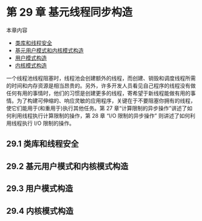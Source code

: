 # 第 29 章 基元线程同步构造

本章内容

* <a href="#29_1">类库和线程安全</a>
* <a href="#29_2">基元用户模式和内核模式构造</a>
* <a href="#29_3">用户模式构造</a>
* <a href="#29_4">内核模式构造</a>

一个线程池线程阻塞时，线程池会创建额外的线程，而创建、销毁和调度线程所需的时间和内存资源是相当昂贵的。另外，许多开发人员看见自己程序的线程没有做任何有用的事情时，他们的习惯是创建更多的线程，寄希望于新线程能做有用的事情。为了构建可伸缩的、响应灵敏的应用程序，关键在于不要阻塞你拥有的线程，使它们能用于(和重用于)执行其他任务。第 27 章“计算限制的异步操作”讲述了如何利用线程执行计算限制的操作，第 28 章 “I/O 限制的异步操作” 则讲述了如何利用线程执行 I/O 限制的操作。



## <a name="29_1">29.1 类库和线程安全</a>
## <a name="29_2">29.2 基元用户模式和内核模式构造</a>
## <a name="29_3">29.3 用户模式构造</a>
## <a name="29_4">29.4 内核模式构造</a>